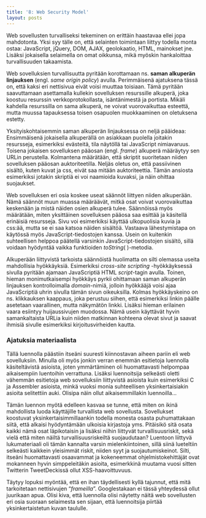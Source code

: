 ```yaml
---
title: '8: Web Security Model'
layout: posts
---
```


Web sovellusten turvalliseksi tekeminen on erittäin haastavaa ellei jopa mahdotonta. Yksi syy tälle on, että selainten toimintaan liittyy todella monta ostaa: JavaScript, jQuery, DOM, AJAX, geolokaatio, HTML, mainokset jne. Lisäksi jokaisella selaimella on omat oikkunsa, mikä myöskin hankaloittaa turvallisuuden takaamista. 
 
Web sovelluksien turvallisuutta pyritään korottamaan ns. **saman alkuperän linjauksen** (engl. *same origin policy*) avulla. Perimmäisenä ajatuksena tässä on, että kaksi eri nettisivua eivät voisi muuttaa toisiaan. Tämä pyritään saavuttamaan asettamalla kullekin sovelluksen resurssille alkuperä, joka koostuu resurssin verkkoprotokollasta, isäntänimestä ja portista. Mikäli kahdella resurssilla on sama alkuperä, ne voivat vuorovaikuttaa esteettä, mutta muussa tapauksessa toisen osapuolen muokkaaminen on oletuksena estetty.
 
Yksityiskohtaisemmin saman alkuperän linjauksessa on neljä pääideaa: Ensimmäisenä jokaisella alkuperällä on asiakkaan puolella joitakin resursseja, esimerkiksi evästeitä, tila näytöllä tai JavaScript nimiavaruus. Toisena jokaisen sovelluksen pääosan (engl. *frame*) alkuperä määräytyy sen URLin perustella. Kolmantena määrätään, että skriptit suoritetaan niiden sovelluksen pääosan auktoriteetilla. Neljäs oletus on, että passiivinen sisältö, kuten kuvat ja css, eivät saa mitään auktoriteettia. Tämän ansiosta esimerkiksi jotakin skriptiä ei voi naamioida kuvaksi, ja näin ohittaa suojaukset.
 
Web sovelluksen eri osia koskee useat säännöt liittyen niiden alkuperään. Nämä säännöt muun muassa määräävät, mitkä osat voivat vuorovaikuttaa keskenään ja mistä näiden osien alkuperä tulee. Säännöissä myös määrätään, miten yksittäinen sovelluksen pääosa saa esittää ja käsitellä erinäisiä resursseja. Sivu voi esimerkiksi käyttää ulkopuolisia kuvia ja css:ää, mutta se ei saa katsoa näiden sisältöä. Vastaava lähestymistapa on käytössä myös JavaScript-tiedostojen kanssa. Usein on kuitenkin suhteellisen helppoa päätellä varsinkin JavaScript-tiedostojen sisältö, sillä voidaan hyödyntää vaikka funktioiden *toString*( )-metodia. 
 
Alkuperään liittyvistä tarkoista säännöistä huolimatta on silti olemassa useita mahdollisia hyökkäyksiä. Esimerkiksi *cross-site scripting* -hyökkäyksessä sivulla pyritään ajamaan JavaScriptiä HTML *script*-tagin avulla. Toinen, hieman monimutkaisempi hyökkäys pyrkii ohittamaan saman alkuperän linjauksen kontrolloimalla *domain*-nimiä, jolloin hyökkääjä voisi ajaa JavaScriptiä uhrin sivulla tämän sivun oikeuksilla. Kolmas hyökkäyskeino on ns. klikkauksen kaappaus, joka perustuu siihen, että esimerkiksi linkin päälle asetetaan vaarallinen, mutta näkymätön linkki. Lisäksi hieman erilainen vaara esiintyy huijaussivujen muodossa. Nämä usein käyttävät hyvin samankaltaista URLia kuin niiden matkinnan kohteena olevat sivut ja saavat ihmisiä sivulle esimerkiksi kirjoitusvirheiden kautta.
 
 
### Ajatuksia materiaalista
 
Tällä luennolla päästiin itseäni suuresti kiinnostavan aiheen pariin eli web sovelluksiin. Minulla oli myös jonkin verran enemmän esitietoja luennolla käsiteltävistä asioista, joten ymmärtäminen oli huomattavasti helpompaa aikaisempiin luentoihin verrattuna. Lisäksi luennoitsija selkeästi oletti vähemmän esitietoja web sovelluksiin liittyvistä asioista kuin esimerkiksi C ja Assembler asioista, minkä vuoksi monia suhteellisen yksinkertaisiakin asioita selitettiin auki. Olisipa näin ollut aikaisemmillakin luennoilla…
 
Tämän luennon myötä edelleen kasvaa se tunne, että miten on ikinä mahdollista luoda käyttäjille turvallista web sovellusta. Sovellukset koostuvat yksinkertaisimmillaankin todella monesta osasta puhumattakaan siitä, että alkaisi hyödyntämään ulkoisia kirjastoja yms. Pitäisikö sitä osata kaikki nämä osat läpikotaisin ja lisäksi niihin liittyvät turvallisuusriskit, sekä vielä että miten näiltä turvallisuusriskeiltä suojaudutaan? Luentoon liittyvä lukumateriaali oli tämän kannalta varsin mielenkiintoinen, sillä siinä lueteltiin selkeästi kaikkein yleisimmät riskit, niiden syyt ja suojautumiskeinot. Silti, itseäni huomattavasti osaavammat ja kokeneemmat ohjelmistokehittäjät ovat mokanneen hyvin simppeleitäkin asioita, esimerkkinä muutama vuosi sitten Twitterin TweetDeckissä ollut XSS-haavoittuvuus.
 
Täytyy lopuksi myöntää, että en ihan täydellisesti kyllä tajunnut, että mitä tarkoitetaan nettisivujen “*frameilla*”. Googlestakaan ei tässä yhteydessä ollut juurikaan apua. Olisi kiva, että luennolla olisi näytetty näitä web sovellusten eri osia suoraan selaimesta sen sijaan, että luennoitsija piirtää yksinkertaistetun kuvan taululle.